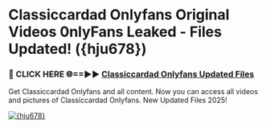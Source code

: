 # Classiccardad Onlyfans Original Videos 0nlyFans Leaked - Files Updated! ({hju678})

<h3>🔴 CLICK HERE 🌐==►► <a href="https://tinyurl.com/ms9xzufz" rel="nofollow">Classiccardad Onlyfans Updated Files</a></h3>

Get Classiccardad Onlyfans and all content. Now you can access all videos and pictures of Classiccardad Onlyfans. New Updated Files 2025!

[![{hju678}](https://i.imgur.com/PQ7UWWw.gif)](https://tinyurl.com/ms9xzufz)